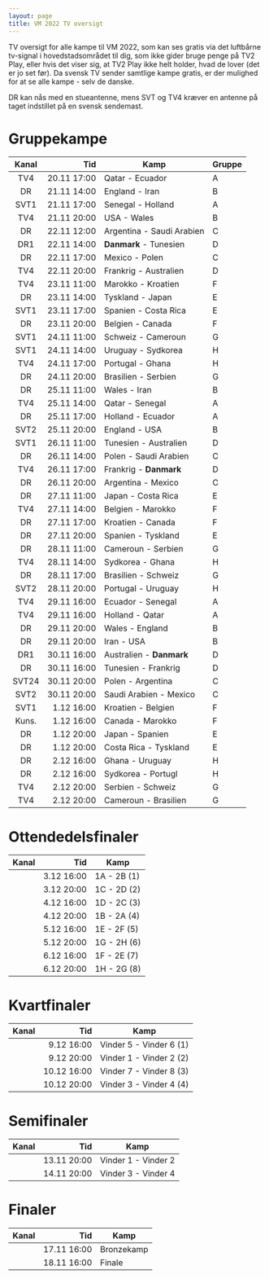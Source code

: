 ```yaml
---
layout: page
title: VM 2022 TV oversigt
---
```


TV oversigt for alle kampe til VM 2022, som kan ses gratis via det luftbårne tv-signal i hovedstadsområdet til dig, som ikke gider bruge penge på TV2 Play, eller hvis det viser sig, at TV2 Play ikke helt holder, hvad de lover (det er jo set før). Da svensk TV sender samtlige kampe gratis, er der mulighed for at se alle kampe - selv de danske.

DR kan nås med en stueantenne, mens SVT og TV4 kræver en antenne på taget indstillet på en svensk sendemast.

# Gruppekampe

| Kanal | Tid         | Kamp                      | Gruppe |
|:-----:|------------:|---------------------------|--------|
| TV4   | 20.11 17:00 | Qatar - Ecuador           | A
| DR    | 21.11 14:00 | England - Iran            | B
| SVT1  | 21.11 17:00 | Senegal - Holland         | A
| TV4   | 21.11 20:00 | USA - Wales               | B
| DR    | 22.11 12:00 | Argentina - Saudi Arabien | C
| DR1   | 22.11 14:00 | **Danmark** - Tunesien    | D
| DR    | 22.11 17:00 | Mexico - Polen            | C
| TV4   | 22.11 20:00 | Frankrig - Australien     | D
| TV4   | 23.11 11:00 | Marokko - Kroatien        | F
| DR    | 23.11 14:00 | Tyskland - Japan          | E
| SVT1  | 23.11 17:00 | Spanien - Costa Rica      | E
| DR    | 23.11 20:00 | Belgien - Canada          | F
| SVT1  | 24.11 11:00 | Schweiz - Cameroun        | G
| SVT1  | 24.11 14:00 | Uruguay - Sydkorea        | H
| TV4   | 24.11 17:00 | Portugal - Ghana          | H
| DR    | 24.11 20:00 | Brasilien - Serbien       | G
| DR    | 25.11 11:00 | Wales - Iran              | B
| TV4   | 25.11 14:00 | Qatar - Senegal           | A
| DR    | 25.11 17:00 | Holland - Ecuador         | A
| SVT2  | 25.11 20:00 | England - USA             | B
| SVT1  | 26.11 11:00 | Tunesien - Australien     | D
| DR    | 26.11 14:00 | Polen - Saudi Arabien     | C
| TV4   | 26.11 17:00 | Frankrig - **Danmark**    | D
| DR    | 26.11 20:00 | Argentina - Mexico        | C
| DR    | 27.11 11:00 | Japan - Costa Rica        | E
| TV4   | 27.11 14:00 | Belgien - Marokko         | F
| DR    | 27.11 17:00 | Kroatien - Canada         | F
| DR    | 27.11 20:00 | Spanien - Tyskland        | E
| DR    | 28.11 11:00 | Cameroun - Serbien        | G
| TV4   | 28.11 14:00 | Sydkorea - Ghana          | H
| DR    | 28.11 17:00 | Brasilien - Schweiz       | G
| SVT2  | 28.11 20:00 | Portugal - Uruguay        | H
| TV4   | 29.11 16:00 | Ecuador - Senegal         | A
| TV4   | 29.11 16:00 | Holland - Qatar           | A
| DR    | 29.11 20:00 | Wales - England           | B
| DR    | 29.11 20:00 | Iran - USA                | B
| DR1   | 30.11 16:00 | Australien - **Danmark**  | D
| DR    | 30.11 16:00 | Tunesien - Frankrig       | D
| SVT24 | 30.11 20:00 | Polen - Argentina         | C
| SVT2  | 30.11 20:00 | Saudi Arabien - Mexico    | C
| SVT1  |  1.12 16:00 | Kroatien - Belgien        | F
| Kuns. |  1.12 16:00 | Canada - Marokko          | F
| DR    |  1.12 20:00 | Japan - Spanien           | E
| DR    |  1.12 20:00 | Costa Rica - Tyskland     | E
| DR    |  2.12 16:00 | Ghana - Uruguay           | H
| DR    |  2.12 16:00 | Sydkorea - Portugl        | H
| TV4   |  2.12 20:00 | Serbien - Schweiz         | G
| TV4   |  2.12 20:00 | Cameroun - Brasilien      | G

# Ottendedelsfinaler

| Kanal | Tid        | Kamp                       |
|:-----:|-----------:|----------------------------|
|       | 3.12 16:00 | 1A - 2B (1)
|       | 3.12 20:00 | 1C - 2D (2)
|       | 4.12 16:00 | 1D - 2C (3)
|       | 4.12 20:00 | 1B - 2A (4)
|       | 5.12 16:00 | 1E - 2F (5)
|       | 5.12 20:00 | 1G - 2H (6)
|       | 6.12 16:00 | 1F - 2E (7)
|       | 6.12 20:00 | 1H - 2G (8)

# Kvartfinaler

| Kanal | Tid         | Kamp                    |
|:-----:|------------:|-------------------------|
|       |  9.12 16:00 | Vinder 5 - Vinder 6 (1)
|       |  9.12 20:00 | Vinder 1 - Vinder 2 (2)
|       | 10.12 16:00 | Vinder 7 - Vinder 8 (3)
|       | 10.12 20:00 | Vinder 3 - Vinder 4 (4)

# Semifinaler

| Kanal | Tid         | Kamp                |
|:-----:|------------:|---------------------|
|       | 13.11 20:00 | Vinder 1 - Vinder 2
|       | 14.11 20:00 | Vinder 3 - Vinder 4

# Finaler

| Kanal | Tid         | Kamp                |
|:-----:|------------:|---------------------|
|       | 17.11 16:00 | Bronzekamp
|       | 18.11 16:00 | Finale
